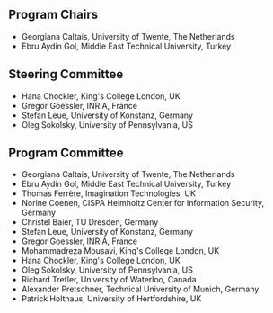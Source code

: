 ## Program Chairs
<ul>
<li> Georgiana Caltais, University of Twente, The Netherlands </li> 
<li> Ebru Aydin Gol, Middle East Technical University, Turkey </li>
</ul>

## Steering Committee
<ul>
<li> Hana Chockler, King's College London, UK </li>
<li> Gregor Goessler, INRIA, France </li>
<li> Stefan Leue, University of Konstanz, Germany </li>
<li> Oleg Sokolsky, University of Pennsylvania, US </li>
</ul>

## Program Committee
<ul>
  <li> Georgiana Caltais, University of Twente, The Netherlands </li>
  <li> Ebru Aydin Gol, Middle East Technical University, Turkey </li>
  <li> Thomas Ferrère, Imagination Technologies, UK </li>
  <li> Norine Coenen, CISPA Helmholtz Center for Information Security, Germany </li>
  <li> Christel Baier, TU Dresden, Germany </li>
  <li> Stefan Leue, University of Konstanz, Germany </li>
  <li> Gregor Goessler, INRIA, France </li>
  <li> Mohammadreza Mousavi, King's College London, UK </li>
  <li> Hana Chockler, King's College London, UK </li>
  <li> Oleg Sokolsky, University of Pennsylvania, US </li>
  <li> Richard Trefler, University of Waterloo, Canada </li>
  <li> Alexander Pretschner, Technical University of Munich, Germany </li>
  <li> Patrick Holthaus, University of Hertfordshire, UK </li>
</ul>
